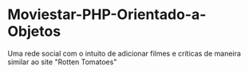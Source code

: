 # Moviestar-PHP-Orientado-a-Objetos
Uma rede social com o intuito de adicionar filmes e críticas de maneira similar ao site "Rotten Tomatoes"
